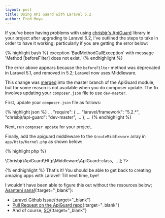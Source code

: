```yaml
---
layout: post
title: Using API Guard with Laravel 5.2
author: Fred Muya
---
```


If you've been having problems with using [chrisbjr's ApiGuard](https://github.com/chrisbjr/api-guard) library in your project after upgrading to Laravel 5.2, I've outlined the steps to take in order to have it working; particularly if you are getting the error below:

{% highlight bash %}
exception 'BadMethodCallException' with message 'Method [beforeFilter] does not exist.'
{% endhighlight %}

The error above appears because the `beforeFilter` method was deprecated in Laravel 5.1, and removed in 5.2; Laravel now uses Middleware.

This change was [merged](https://github.com/chrisbjr/api-guard/pull/85) into the master branch of the ApiGuard module, but for some reason is not available when you do composer update. The fix involves updating your `composer.json` file to use `dev-master`.

First, update your `composer.json` file as follows:

{% highlight json %}
...
"require": {
    ...
    "laravel/framework": "5.2.*",
    "chrisbjr/api-guard": "dev-master",
    ...
},
...
{% endhighlight %}

Next, run `composer update` for your project.

Finally, add the apiguard middleware to the `$routeMiddleware` array in `app/Http/Kernel.php` as shown below:

{% highlight php %}
<?php
protected $routeMiddleware = [
    ...
    'apiguard' => \Chrisbjr\ApiGuard\Http\Middleware\ApiGuard::class,
    ...
];
?>
{% endhighlight %}
That's it! You should be able to get back to creating amazing apps with Laravel! Till next time, bye!


I wouldn't have been able to figure this out without the resources below; [Asanteni sana!](https://translate.google.com/#sw/en/Asanteni%20sana){:target="_blank"}:

- [Laravel Github Issue](https://github.com/laravel/framework/issues/11640){:target="_blank"}
- [Pull Request on the ApiGuard repo](https://github.com/chrisbjr/api-guard/pull/85){:target="_blank"}
- And of course, [SO](http://stackoverflow.com/questions/19009334/when-dev-master-should-be-used-in-composer-json){:target="_blank"}

